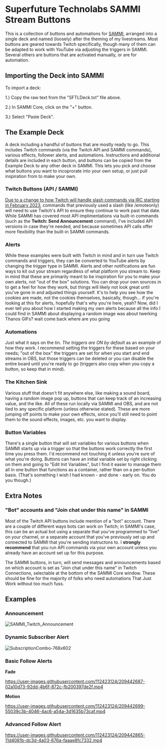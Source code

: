 # Superfuture Technolabs SAMMI Stream Buttons
This is a collection of buttons and automations for [SAMMI](https://github.com/SAMMISolutions/SAMMI-Official/releases), arranged into a single deck and named (loosely) after the theming of my livestreams. Most buttons are geared towards Twitch specifically, though many of them can be adapted to work with YouTube via adjusting the triggers in SAMMI. Several others are buttons that are activated manually, or are for automation.

## Importing the Deck into SAMMI
To import a deck:

1.) Copy the raw text from the "SFTLDeck.txt" file above.

2.) In SAMMI Core, click on the "+" button.

3.) Select "Paste Deck".

## The Example Deck
A deck including a handful of buttons that are mostly ready to go. This includes Twitch commands (via the Twitch API and SAMMI commands), various effects, follower alerts, and automations. Instructions and additional details are included in each button, and buttons can be copied from the Example Deck to any other deck in SAMMI. This lets you pick and choose what buttons you want to incoprorate into your own setup, or just pull inspiration from to make your own.

### Twitch Buttons (API / SAMMI)
[Due to a change to how Twitch will handle slash commands via IRC starting in February 2023](https://discuss.dev.twitch.tv/t/deprecation-of-chat-commands-through-irc/40486), commands that previously used a slash (like /emoteonly) will need to use Twitch's API to ensure they continue to work past that date. While SAMMI has covered most API implimentations via built-in commands (such as the **Twitch: Send Announcement** command), I've included API versions in case they're needed, and because sometimes API calls offer more flexibility than the built-in SAMMI commands.

### Alerts
While these examples were built with Twitch in mind and in turn use Twitch commands and triggers, they can be converted to YouTube alerts by changing the trigger type in SAMMI. Alerts and other notifications are fun ways to kit out your stream regardless of what platform you stream to. Keep in mind that these are primarily meant to be inspiration for you to make your own alerts, not "out of the box" solutions. You can drop your own sources in to get a feel for how they work, but things will likely not look great until you've gone in and adjusted things yourself. It's to help you see how the cookies are made, not the cookies themselves, basically, though... if you're looking at this for alerts, hopefully that's why you're here, yeah?
Now, did I ever tell you about how I started making my own alerts because all the info I could find in SAMMI about displaying a random image was about twerking Thanos GIFs? wait come back where are you going

### Automations
Just what it says on the tin. *The triggers are ON by default* as an example of how they work.
I recommend setting the triggers for these based on your needs; "out of the box" the triggers are set for when you start and end streams in OBS, but those triggers can be deleted or you can disable the entire board until you're ready to go (triggers also copy when you copy a button, so keep that in mind).

### The Kitchen Sink
Various stuff that doesn't fit anywhere else, like making a sound board, having a random image pop up, buttons that can keep track of an increasing value, and the like. All of these run locally via SAMMI and OBS, and are not tied to any specific platform (unless otherwise stated). These are more jumping off points to make your own effects, since you'll still need to point them to the sound effects, images, etc. you want to display.

### Button Variables
There's a single button that will set variables for various buttons when SAMMI starts up via a trigger so that the buttons work correctly the first time you press them. I'd recommend not touching it unless you're sure of what you're doing.
Buttons can have an initial variable set by right clicking on them and going to "Edit Init Variables", but I find it easier to manage them all in one button that functions as a container, rather than on a per-button basis. (That's something I wish I had known - and done - early on. You do you though.)

## Extra Notes
### "Bot" accounts and "Join chat under this name" in SAMMI
Most of the Twitch API buttons include mention of a "bot" account. There are a couple of different ways bots can work on Twitch; in SAMMI's case, this can be an actual bot using a separate that you've programmed to "live" on your channel, or a separate account that you've previously set up and connected to SAMMI that you're sending instructons to. I **strongly recommend** that you run API commands via your own account unless you already have an account set up for this purpose.

The SAMMI buttons, in turn, will send messages and announcements based on which account is set as "Join chat under this name" in Twitch Connections, selectable at the bottom of the SAMMI Core window. These should be fine for the majority of folks who need automations That Just Work without too much fuss.

## Examples
### Announcement
![SAMMI_Twitch_Announcement](https://user-images.githubusercontent.com/112423124/209442719-0e3ae688-194f-48e4-af90-03e32fc7ba51.png)

### Dynamic Subscriber Alert
![SubscriptionCombo-768x602](https://user-images.githubusercontent.com/112423124/209442757-f0a9e03a-7ec1-4225-bd4f-13d4dfb7226d.png)


### Basic Follow Alerts
**Fade**

https://user-images.githubusercontent.com/112423124/209442687-02a10d73-92dd-4b6f-872c-fb200397de2f.mp4

**Motion**

https://user-images.githubusercontent.com/112423124/209442699-55039c3b-4046-4ac6-a54a-3d1635b73caf.mp4

### Advanced Follow Alert

https://user-images.githubusercontent.com/112423124/209442865-11d4081b-dc3d-4a03-876a-faaae8fc7332.mp4

